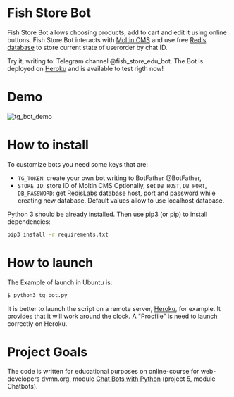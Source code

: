 # Fish Store Bot
Fish Store Bot allows choosing products, add to cart and edit it using online buttons. Fish Store Bot interacts with [Moltin CMS](https://www.elasticpath.com/) and use free [Redis database](https://redislabs.com/) to store current state of userorder by chat ID.

Try it, writing to: Telegram channel @fish_store_edu_bot. The Bot is deployed on [Heroku](heroku.com) and is available to test rigth now!

# Demo
![tg_bot_demo](Demo/tg_bot_demo.gif)

# How to install
To customize bots you need some keys that are:
- `TG_TOKEN`: create your own bot writing to BotFather @BotFather,
- `STORE_ID`: store ID of Moltin CMS
Optionally, set `DB_HOST`, `DB_PORT`, `DB_PASSWORD`: get [RedisLabs](https://redislabs.com/) database host, port and password while creating new database. Default values allow to use localhost database.

Python 3 should be already installed. Then use pip3 (or pip) to install dependencies:

```bash
pip3 install -r requirements.txt
```

# How to launch
The Example of launch in Ubuntu is:

```bash
$ python3 tg_bot.py 
```

It is better to launch the script on a remote server, [Heroku](https://devcenter.heroku.com/articles/how-heroku-works), for example. It provides that it will work around the clock. A "Procfile" is need to launch correctly on Heroku.

# Project Goals

The code is written for educational purposes on online-course for web-developers dvmn.org, module [Chat Bots with Python](https://dvmn.org/modules/chat-bots/lesson/support-bot) (project 5, module Chatbots).
